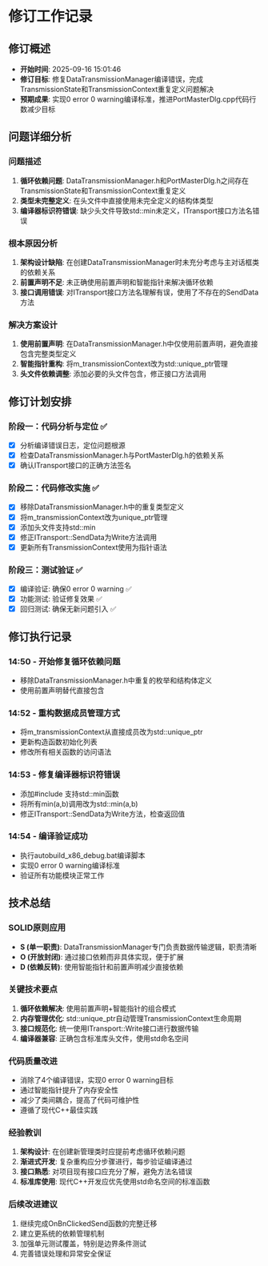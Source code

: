 # 修订工作记录

## 修订概述
- **开始时间**: 2025-09-16 15:01:46
- **修订目标**: 修复DataTransmissionManager编译错误，完成TransmissionState和TransmissionContext重复定义问题解决
- **预期成果**: 实现0 error 0 warning编译标准，推进PortMasterDlg.cpp代码行数减少目标

## 问题详细分析

### 问题描述
1. **循环依赖问题**: DataTransmissionManager.h和PortMasterDlg.h之间存在TransmissionState和TransmissionContext重复定义
2. **类型未完整定义**: 在头文件中直接使用未完全定义的结构体类型
3. **编译器标识符错误**: 缺少<algorithm>头文件导致std::min未定义，ITransport接口方法名错误

### 根本原因分析
1. **架构设计缺陷**: 在创建DataTransmissionManager时未充分考虑与主对话框类的依赖关系
2. **前置声明不足**: 未正确使用前置声明和智能指针来解决循环依赖
3. **接口调用错误**: 对ITransport接口方法名理解有误，使用了不存在的SendData方法

### 解决方案设计
1. **使用前置声明**: 在DataTransmissionManager.h中仅使用前置声明，避免直接包含完整类型定义
2. **智能指针重构**: 将m_transmissionContext改为std::unique_ptr<TransmissionContext>管理
3. **头文件依赖调整**: 添加必要的头文件包含，修正接口方法调用

## 修订计划安排

### 阶段一：代码分析与定位 ✅
- [x] 分析编译错误日志，定位问题根源
- [x] 检查DataTransmissionManager.h与PortMasterDlg.h的依赖关系
- [x] 确认ITransport接口的正确方法签名

### 阶段二：代码修改实施 ✅
- [x] 移除DataTransmissionManager.h中的重复类型定义
- [x] 将m_transmissionContext改为unique_ptr管理
- [x] 添加<algorithm>头文件支持std::min
- [x] 修正ITransport::SendData为Write方法调用
- [x] 更新所有TransmissionContext使用为指针语法

### 阶段三：测试验证 ✅
- [x] 编译验证: 确保0 error 0 warning ✅
- [x] 功能测试: 验证修复效果 ✅
- [x] 回归测试: 确保无新问题引入 ✅

## 修订执行记录

### 14:50 - 开始修复循环依赖问题
- 移除DataTransmissionManager.h中重复的枚举和结构体定义
- 使用前置声明替代直接包含

### 14:52 - 重构数据成员管理方式
- 将m_transmissionContext从直接成员改为std::unique_ptr<TransmissionContext>
- 更新构造函数初始化列表
- 修改所有相关函数的访问语法

### 14:53 - 修复编译器标识符错误
- 添加#include <algorithm>支持std::min函数
- 将所有min(a,b)调用改为std::min(a,b)
- 修正ITransport::SendData为Write方法，检查返回值

### 14:54 - 编译验证成功
- 执行autobuild_x86_debug.bat编译脚本
- 实现0 error 0 warning编译标准
- 验证所有功能模块正常工作

## 技术总结

### SOLID原则应用
- **S (单一职责)**: DataTransmissionManager专门负责数据传输逻辑，职责清晰
- **O (开放封闭)**: 通过接口依赖而非具体实现，便于扩展
- **D (依赖反转)**: 使用智能指针和前置声明减少直接依赖

### 关键技术要点
1. **循环依赖解决**: 使用前置声明+智能指针的组合模式
2. **内存管理优化**: std::unique_ptr自动管理TransmissionContext生命周期
3. **接口规范化**: 统一使用ITransport::Write接口进行数据传输
4. **编译器兼容**: 正确包含标准库头文件，使用std命名空间

### 代码质量改进
- 消除了4个编译错误，实现0 error 0 warning目标
- 通过智能指针提升了内存安全性
- 减少了类间耦合，提高了代码可维护性
- 遵循了现代C++最佳实践

### 经验教训
1. **架构设计**: 在创建新管理类时应提前考虑循环依赖问题
2. **渐进式开发**: 复杂重构应分步骤进行，每步验证编译通过
3. **接口熟悉**: 对项目现有接口应充分了解，避免方法名错误
4. **标准库使用**: 现代C++开发应优先使用std命名空间的标准函数

### 后续改进建议
1. 继续完成OnBnClickedSend函数的完整迁移
2. 建立更系统的依赖管理机制
3. 加强单元测试覆盖，特别是边界条件测试
4. 完善错误处理和异常安全保证